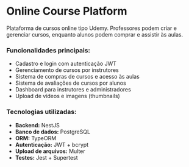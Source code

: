 # Online Course Platform

Plataforma de cursos online tipo Udemy. Professores podem criar e gerenciar cursos, enquanto alunos podem comprar e assistir às aulas.

### Funcionalidades principais:
- Cadastro e login com autenticação JWT
- Gerenciamento de cursos por instrutores
- Sistema de compras de cursos e acesso às aulas
- Sistema de avaliações de cursos por alunos
- Dashboard para instrutores e administradores
- Upload de vídeos e imagens (thumbnails)

### Tecnologias utilizadas:
- **Backend:** NestJS
- **Banco de dados:** PostgreSQL
- **ORM:** TypeORM
- **Autenticação:** JWT + bcrypt
- **Upload de arquivos:** Multer
- **Testes:** Jest + Supertest

